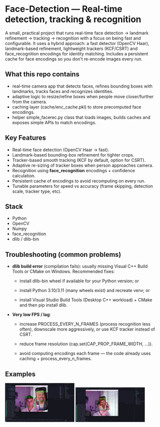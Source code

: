 # Face-Detection — Real-time detection, tracking & recognition

A small, practical project that runs real-time face detection → landmark refinement → tracking → recognition with a focus on being fast and configurable. It uses a hybrid approach: a fast detector (OpenCV Haar), landmark-based refinement, lightweight trackers (KCF/CSRT) and face_recognition encodings for identity matching. Includes a persistent cache for face encodings so you don't re-encode images every run.

## What this repo contains

- real-time camera app that detects faces, refines bounding boxes with landmarks, tracks faces and recognizes identities.
- adaptive logic to resize/refine boxes when people move closer/further from the camera.
- caching layer (cache/enc_cache.pkl) to store precomputed face encodings.
- helper simple_facerec.py class that loads images, builds caches and exposes simple APIs to match encodings.

## Key Features

- Real-time face detection (OpenCV Haar → fast).
- Landmark-based bounding-box refinement for tighter crops.
- Tracker-based smooth tracking (KCF by default, option for CSRT).
- Adaptive re-sizing of tracker boxes when person approaches camera.
- Recognition using **face_recognition** encodings + confidence calculation.
- Persistent cache of encodings to avoid recomputing on every run.
- Tunable parameters for speed vs accuracy (frame skipping, detection scale, tracker type, etc).

## Stack

- Python
- OpenCV
- Numpy
- face_recognition
- dlib / dlib-bin

## Troubleshooting (common problems)

- **dlib build error** (compilation fails): usually missing Visual C++ Build Tools or CMake on Windows. Recommended fixes:

  - install dlib-bin wheel if available for your Python version; or

  - install Python 3.10/3.11 (many wheels exist) and recreate venv; or

  - install Visual Studio Build Tools (Desktop C++ workload) + CMake and then pip install dlib.

- **Very low FPS / lag**:

  - increase PROCESS_EVERY_N_FRAMES (process recognition less often), downscale more aggressively, or use KCF tracker instead of CSRT.

  - reduce frame resolution (cap.set(CAP_PROP_FRAME_WIDTH, ...)).

  - avoid computing encodings each frame — the code already uses caching + process_every_n_frames.

## Examples

<p float="left">
  <img src="tests/test.png" width="45%" />
  <img src="tests/test2.png" width="45%" />
</p>
